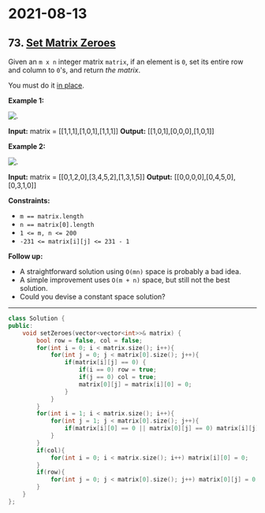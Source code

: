 # 2021-08-13

## 73. [Set Matrix Zeroes](https://leetcode.com/problems/set-matrix-zeroes/)

Given an `m x n` integer matrix `matrix`, if an element is `0`, set its entire row and column to `0`'s, and return _the matrix_.

You must do it [in place](https://en.wikipedia.org/wiki/In-place_algorithm).

**Example 1:**

![.](https://assets.leetcode.com/uploads/2020/08/17/mat1.jpg)

**Input:** matrix = \[\[1,1,1\],\[1,0,1\],\[1,1,1\]\]
**Output:** \[\[1,0,1\],\[0,0,0\],\[1,0,1\]\]

**Example 2:**

![.](https://assets.leetcode.com/uploads/2020/08/17/mat2.jpg)

**Input:** matrix = \[\[0,1,2,0\],\[3,4,5,2\],\[1,3,1,5\]\]
**Output:** \[\[0,0,0,0\],\[0,4,5,0\],\[0,3,1,0\]\]

**Constraints:**

- `m == matrix.length`
- `n == matrix[0].length`
- `1 <= m, n <= 200`
- `-231 <= matrix[i][j] <= 231 - 1`

**Follow up:**

- A straightforward solution using `O(mn)` space is probably a bad idea.
- A simple improvement uses `O(m + n)` space, but still not the best solution.
- Could you devise a constant space solution?

---

```c++
class Solution {
public:
    void setZeroes(vector<vector<int>>& matrix) {
        bool row = false, col = false;
        for(int i = 0; i < matrix.size(); i++){
            for(int j = 0; j < matrix[0].size(); j++){
                if(matrix[i][j] == 0) {
                    if(i == 0) row = true;
                    if(j == 0) col = true;
                    matrix[0][j] = matrix[i][0] = 0;
                }
            }
        }
        for(int i = 1; i < matrix.size(); i++){
            for(int j = 1; j < matrix[0].size(); j++){
                if(matrix[i][0] == 0 || matrix[0][j] == 0) matrix[i][j] = 0;
            }
        }
        if(col){
            for(int i = 0; i < matrix.size(); i++) matrix[i][0] = 0;
        }
        if(row){
            for(int j = 0; j < matrix[0].size(); j++) matrix[0][j] = 0;
        }
    }
};
```
